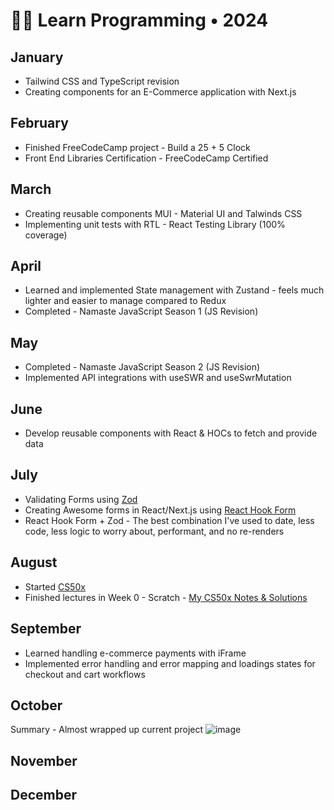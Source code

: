 # 👨‍💻 Learn Programming • 2024

## January

- Tailwind CSS and TypeScript revision
- Creating components for an E-Commerce application with Next.js

## February

- Finished FreeCodeCamp project - Build a 25 + 5 Clock
- Front End Libraries Certification - FreeCodeCamp Certified

## March

- Creating reusable components MUI - Material UI and Talwinds CSS
- Implementing unit tests with RTL - React Testing Library (100% coverage)

## April

- Learned and implemented State management with Zustand - feels much lighter and easier to manage compared to Redux
- Completed - Namaste JavaScript Season 1 (JS Revision)

## May

- Completed - Namaste JavaScript Season 2 (JS Revision)
- Implemented API integrations with useSWR and useSwrMutation

## June

- Develop reusable components with React & HOCs to fetch and provide data

## July

- Validating Forms using [Zod](https://zod.dev/)
- Creating Awesome forms in React/Next.js using [React Hook Form](https://react-hook-form.com/)
- React Hook Form + Zod - The best combination I've used to date, less code, less logic to worry about, performant, and no re-renders

## August
- Started [CS50x](https://cs50.harvard.edu/x/2024/)
- Finished lectures in Week 0 - Scratch - [My CS50x Notes & Solutions](https://github.com/abhiramready/CS50x)

## September
- Learned handling e-commerce payments with iFrame
- Implemented error handling and error mapping and loadings states for checkout and cart workflows

## October
Summary - Almost wrapped up current project
![image](https://github.com/user-attachments/assets/c56ffe9b-bf93-4dee-ba2c-d98235036ab9)

## November
## December

